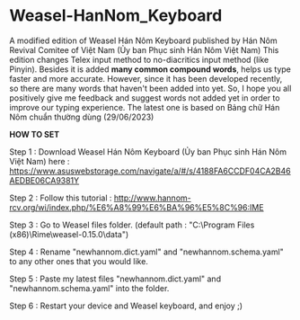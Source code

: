 # Weasel-HanNom_Keyboard
A modified edition of Weasel Hán Nôm Keyboard published by Hán Nôm Revival Comitee of Việt Nam (Ủy ban Phục sinh Hán Nôm Việt Nam)
This edition changes Telex input method to no-diacritics input method (like Pinyin). Besides it is added **many common compound words**, helps us type faster and more accurate.
However, since it has been developed recently, so there are many words that haven't been added into yet.
So, I hope you all positively give me feedback and suggest words not added yet in order to improve our typing experience.
The latest one is based on Bảng chữ Hán Nôm chuẩn thường dùng (29/06/2023)

**HOW TO SET**

Step 1 : Download Weasel Hán Nôm Keyboard (Ủy ban Phục sinh Hán Nôm Việt Nam) here : https://www.asuswebstorage.com/navigate/a/#/s/4188FA6CCDF04CA2B46AEDBE06CA9381Y

Step 2 : Follow this tutorial : http://www.hannom-rcv.org/wi/index.php/%E6%A8%99%E6%BA%96%E5%8C%96:IME

Step 3 : Go to Weasel files folder. (default path : "C:\Program Files (x86)\Rime\weasel-0.15.0\data")

Step 4 : Rename "newhannom.dict.yaml" and "newhannom.schema.yaml" to any other ones that you would like.

Step 5 : Paste my latest files "newhannom.dict.yaml" and "newhannom.schema.yaml" into the folder.

Step 6 : Restart your device and Weasel keyboard, and enjoy ;)
